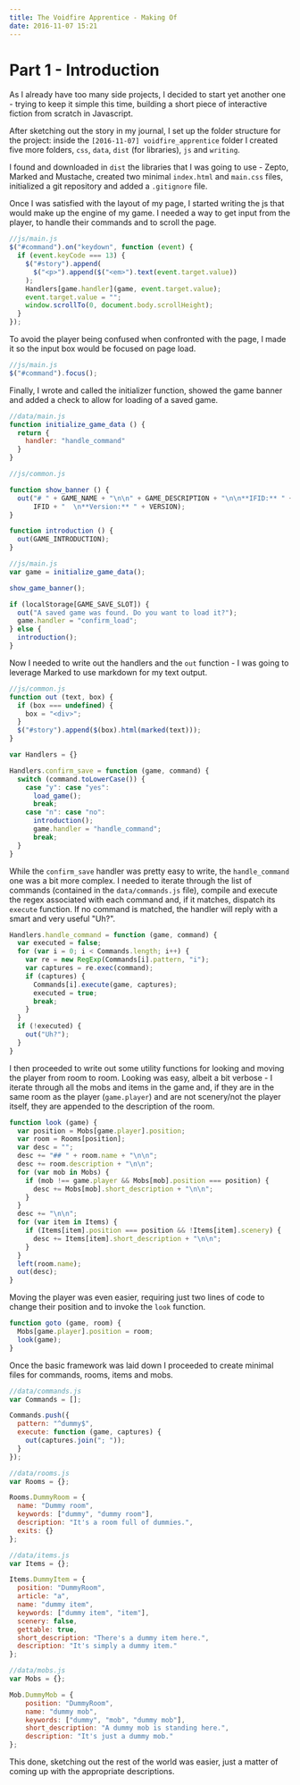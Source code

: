 ```yaml
---
title: The Voidfire Apprentice - Making Of
date: 2016-11-07 15:21
---
```


# Part 1 - Introduction

As I already have too many side projects, I decided to start yet another one - trying to keep it simple this time, building a short piece of interactive fiction from scratch in Javascript.

After sketching out the story in my journal, I set up the folder structure for the project: inside the `[2016-11-07] voidfire_apprentice` folder I created five more folders, `css`, `data`, `dist` (for libraries), `js` and `writing`.

I found and downloaded in `dist` the libraries that I was going to use - Zepto, Marked and Mustache, created two minimal `index.html` and `main.css` files, initialized a git repository and added a `.gitignore` file.

Once I was satisfied with the layout of my page, I started writing the js that would make up the engine of my game. I needed a way to get input from the player, to handle their commands and to scroll the page.

```javascript
//js/main.js
$("#command").on("keydown", function (event) {
  if (event.keyCode === 13) {
    $("#story").append(
      $("<p>").append($("<em>").text(event.target.value))
    );
    Handlers[game.handler](game, event.target.value);
    event.target.value = "";
    window.scrollTo(0, document.body.scrollHeight);
  }
});
```

To avoid the player being confused when confronted with the page, I made it so the input box would be focused on page load.

```javascript
//js/main.js
$("#command").focus();
```

Finally, I wrote and called the initializer function, showed the game banner and added a check to allow for loading of a saved game.

```javascript
//data/main.js
function initialize_game_data () {
  return {
    handler: "handle_command"
  }
}

//js/common.js

function show_banner () {
  out("# " + GAME_NAME + "\n\n" + GAME_DESCRIPTION + "\n\n**IFID:** " + 
      IFID + "  \n**Version:** " + VERSION);
}

function introduction () {
  out(GAME_INTRODUCTION);
}

//js/main.js
var game = initialize_game_data();

show_game_banner();

if (localStorage[GAME_SAVE_SLOT]) {
  out("A saved game was found. Do you want to load it?");
  game.handler = "confirm_load";
} else {
  introduction();
}
```

Now I needed to write out the handlers and the `out` function - I was going to leverage Marked to use markdown for my text output.

```javascript
//js/common.js
function out (text, box) {
  if (box === undefined) {
    box = "<div>";
  }
  $("#story").append($(box).html(marked(text)));
}

var Handlers = {}

Handlers.confirm_save = function (game, command) {
  switch (command.toLowerCase()) {
    case "y": case "yes":
      load_game();
      break;
    case "n": case "no":
      introduction();
      game.handler = "handle_command";
      break;
  }
}
```

While the `confirm_save` handler was pretty easy to write, the `handle_command` one was a bit more complex. I needed to iterate through the list of commands (contained in the `data/commands.js` file), compile and execute the regex associated with each command and, if it matches, dispatch its `execute` function. If no command is matched, the handler will reply with a smart and very useful "Uh?".

```javascript
Handlers.handle_command = function (game, command) {
  var executed = false;
  for (var i = 0; i < Commands.length; i++) {
    var re = new RegExp(Commands[i].pattern, "i");
    var captures = re.exec(command);
    if (captures) {
      Commands[i].execute(game, captures);
      executed = true;
      break;
    }
  }
  if (!executed) {
    out("Uh?");
  }
}
```

I then proceeded to write out some utility functions for looking and moving the player from room to room. Looking was easy, albeit a bit verbose - I iterate through all the mobs and items in the game and, if they are in the same room as the player (`game.player`) and are not scenery/not the player itself, they are appended to the description of the room.

```javascript
function look (game) {
  var position = Mobs[game.player].position;
  var room = Rooms[position];
  var desc = "";
  desc += "## " + room.name + "\n\n";
  desc += room.description + "\n\n";
  for (var mob in Mobs) {
    if (mob !== game.player && Mobs[mob].position === position) {
      desc += Mobs[mob].short_description + "\n\n";
    }
  }
  desc += "\n\n";
  for (var item in Items) {
    if (Items[item].position === position && !Items[item].scenery) {
      desc += Items[item].short_description + "\n\n";
    }
  }
  left(room.name);
  out(desc);
}
```

Moving the player was even easier, requiring just two lines of code to change their position and to invoke the `look` function.

```javascript
function goto (game, room) {
  Mobs[game.player].position = room;
  look(game);
}
```

Once the basic framework was laid down I proceeded to create minimal files for commands, rooms, items and mobs.

```javascript
//data/commands.js
var Commands = [];

Commands.push({
  pattern: "^dummy$",
  execute: function (game, captures) {
    out(captures.join("; "));
  }
});

//data/rooms.js
var Rooms = {};

Rooms.DummyRoom = {
  name: "Dummy room",
  keywords: ["dummy", "dummy room"],
  description: "It's a room full of dummies.",
  exits: {}
};

//data/items.js
var Items = {};

Items.DummyItem = {
  position: "DummyRoom",
  article: "a",
  name: "dummy item",
  keywords: ["dummy item", "item"],
  scenery: false,
  gettable: true,
  short_description: "There's a dummy item here.",
  description: "It's simply a dummy item."
};

//data/mobs.js
var Mobs = {};

Mob.DummyMob = {
    position: "DummyRoom",
    name: "dummy mob",
    keywords: ["dummy", "mob", "dummy mob"],
    short_description: "A dummy mob is standing here.",
    description: "It's just a dummy mob."
};
```

This done, sketching out the rest of the world was easier, just a matter of coming up with the appropriate descriptions.